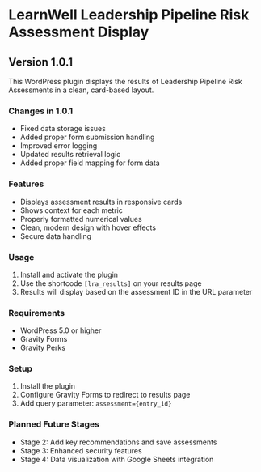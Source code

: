 # LearnWell Leadership Pipeline Risk Assessment Display

## Version 1.0.1

This WordPress plugin displays the results of Leadership Pipeline Risk Assessments in a clean, card-based layout.

### Changes in 1.0.1
- Fixed data storage issues
- Added proper form submission handling
- Improved error logging
- Updated results retrieval logic
- Added proper field mapping for form data

### Features
- Displays assessment results in responsive cards
- Shows context for each metric
- Properly formatted numerical values
- Clean, modern design with hover effects
- Secure data handling

### Usage
1. Install and activate the plugin
2. Use the shortcode `[lra_results]` on your results page
3. Results will display based on the assessment ID in the URL parameter

### Requirements
- WordPress 5.0 or higher
- Gravity Forms
- Gravity Perks

### Setup
1. Install the plugin
2. Configure Gravity Forms to redirect to results page
3. Add query parameter: `assessment={entry_id}`

### Planned Future Stages
- Stage 2: Add key recommendations and save assessments
- Stage 3: Enhanced security features
- Stage 4: Data visualization with Google Sheets integration